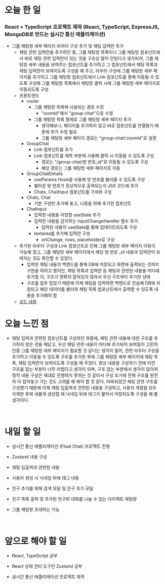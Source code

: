 # 오늘 한 일

### React + TypeScript 프로젝트 제작 (React, TypeScript, ExpressJS, MongoDB로 만드는 실시간 통신 애플리케이션)

- 그룹 채팅방 세부 페이지 라우터 구성 추가 및 채팅 입력란 추가
  - 채팅 관련 입력란을 추가하던 중, 그룹 채팅방 목록이나 그룹 채팅방 컴포넌트에서 바로 채팅 관련 입력란이 있는 것을 구조상 말이 안된다고 생각되어, 그룹 채팅방 세부 내용을 보여주는 컴포넌트를 추가하고 그 컴포넌트에서 채팅 목록과 채팅 입력란이 보여지도록 구성을 해 주고, 라우터 구성에 그룹 채팅방 세부 페이지를 추가하고 그룹 채팅방 컴포넌트에서 Link 컴포넌트를 통해 이동될 수 있도록 구성해 그룹 채팅방 목록에서 채팅방 클릭 시에 그룹 채팅방 세부 페이지로 이동되도록 구성
  - 프론트엔드
    - router
      - 그룹 채팅방 목록에 사용되는 경로 수정
        - "roomId"에서 "group-chat"으로 수정
      - 그룹 채팅방 목록 형제로 그룹 채팅방 세부 페이지 추가
        - 생각해보니, 페이지를 추가하지 않고 바로 컴포넌트를 연결했기 때문에 추가 수정 필요
        - 그룹 채팅방 세부 페이지 경로는 "group-chat/:roomId"로 설정
    - GroupChat
      - Link 컴포넌트를 추가
      - Link 컴포넌트를 제목 부분에 사용해 클릭 시 이동될 수 있도록 구성
        - 경로는 "/group-chat/방 번호\_id"로 이동될 수 있도록 구성
        - 해당 경로는 그룹 채팅방 세부 페이지로 이동
    - GroupChatDetails
      - useParams Hook을 사용해 방 번호를 불러올 수 있도록 구성
      - 불러온 방 번호가 정상적으로 출력되는지 JSX 코드에 추가
      - Chats, ChatInput 컴포넌트를 가져와 구성
    - Chats, Chat
      - 기본 구성만 추가해 놓고, 나중을 위해 추가한 컴포넌트
    - ChatInput
      - 입력한 내용을 저장할 useState 추가
      - 입력한 내용을 감지하는 inputChangeHandler 함수 추가
        - 입력된 내용이 useState를 통해 업데이트되도록 구성
      - textarea를 추가해 입력란 구성
        - onChange, rows, placeholder로 구성
  - 추가한 라우터 구성과 Link 컴포넌트로 인해 그룹 채팅방 세부 페이지 이동이 가능해 졌고, 그룹 채팅방 세부 페이지에서 해당 방 번호 \_id 내용과 입력란이 보여지는 것도 확인할 수 있었다.
    - 입력한 채팅 내용이 백엔드를 통해 DB에 저장되고 화면에 출력되는 것까지 구현을 하려고 했지만, 채팅 목록과 입력란 등 채팅과 관련된 내용을 어디에 추가할 지, 구조가 명확히 잡혀있지 않아서 우선 구조부터 추가한 상태
    - 구조를 얼추 잡았기 때문에 이제 채팅을 입력하면 백엔드로 전송해 DB에 저장되고 해당 데이터를 불러와 채팅 목록 컴포넌트에서 출력할 수 있도록 내용을 추가해야 함
  - [코드 내용](https://github.com/jeongsangtae/float-chat/commit/5f1f9614ebe0ccda5f5325cf6e2c46da1dd09c1f)

# 오늘 느낀 점

- 채팅 입력과 관련된 컴포넌트를 구성하던 와중에, 채팅 관련 내용에 대한 구조를 추가하지 않은 것을 깨닫고, 우선 채팅 관련 내용이 어디에 추가되어 보여질지 고민하던중 그룹 채팅방 세부 페이지가 필요할 것 같다는 생각이 들어, 관련 라우터 구성을 추가하고 이동될 수 있도록 구조를 추가한 후에 그룹 채팅방 세부 페이지에 채팅 목록, 채팅 입력란이 보여지도록 구성을 해 주었다. 항상 내용을 구성하기 전에 이런 구조를 잡는 부분이 너무 어렵다고 생각이 되며, 구조 잡는 부분에서 생각이 많아져 정작 내용 구성은 제대로 진행하지 못하는 것 같아서 구성 초기에 전체 구조를 완전히 다 잡아놓고 가는 것도 고려를 해 봐야 할 것 같다. 어찌되었건 채팅 관련 구조를 구성했기 때문에 이제 채팅 입출력과 관련된 내용을 구성하고, 사용자 계정을 모두 삭제한 후에 새롭게 생성할 때 닉네임 뒤에 태그가 붙어서 저장되도록 구성을 해 볼 생각이다.

<br />

# 내일 할 일

- 실시간 통신 애플리케이션 (Float Chat) 프로젝트 진행

- Zustand 내용 구성

- 채팅 입출력과 관련된 내용

- 사용자 생성 시 닉네임 뒤에 태그 내용

- 친구 추가를 위해 검색 모달 및 친구 추가 모달

- 친구 목록 출력 및 추가된 친구와 대화를 나눌 수 있는 다이렉트 채팅방

- 그룹 채팅방 초대하는 기능

<br />

# 앞으로 해야 할 일

- React, TypeScript 공부

- React 상태 관리 도구인 Zustand 공부

- 실시간 통신 애플리케이션 프로젝트 제작
